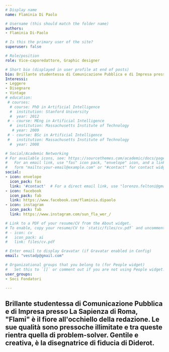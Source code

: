 ```yaml
---
# Display name
name: Flaminia Di Paolo

# Username (this should match the folder name)
authors:
- Flaminia Di-Paolo

# Is this the primary user of the site?
superuser: false

# Role/position
role: Vice-caporedattore, Graphic designer

# Short bio (displayed in user profile at end of posts)
bio: Brillante studentessa di Comunicazione Pubblica e di Impresa presso La Sapienza di Roma, "Flami" è il fiore all'occhiello della redazione. Le sue qualità sono pressoche illimitate e tra queste rientra quella di problem-solver. Gentile e creativa, è la disegnatrice di fiducia di Diderot.
Interessi:
- Leggere
- Disegnare
- Vintage
# education:
 # courses:
  # course: PhD in Artificial Intelligence
  #  institution: Stanford University
  #  year: 2012
 # - course: MEng in Artificial Intelligence
  #  institution: Massachusetts Institute of Technology
   # year: 2009
 # - course: BSc in Artificial Intelligence
 #   institution: Massachusetts Institute of Technology
  #  year: 2008

# Social/Academic Networking
# For available icons, see: https://sourcethemes.com/academic/docs/page-builder/#icons
#   For an email link, use "fas" icon pack, "envelope" icon, and a link in the
#   form "mailto:your-email@example.com" or "#contact" for contact widget.
social:
- icon: envelope
  icon_pack: fas
  link: '#contact'  # For a direct email link, use "lorenzo.feltoni@gmail.com".
- icon: facebook
  icon_pack: fab
  link: https://www.facebook.com/flaminia.dipaolo
- icon: instagram
  icon_pack: fab
  link: https://www.instagram.com/sun_fla_wer_/

# Link to a PDF of your resume/CV from the About widget.
# To enable, copy your resume/CV to `static/files/cv.pdf` and uncomment the lines below.
# - icon: cv
#   icon_pack: ai
#   link: files/cv.pdf

# Enter email to display Gravatar (if Gravatar enabled in Config)
email: "vestadp@gmail.com"

# Organizational groups that you belong to (for People widget)
#   Set this to `[]` or comment out if you are not using People widget.
user_groups:
- Soci Fondatori

---
```

Brillante studentessa di Comunicazione Pubblica e di Impresa presso La Sapienza di Roma, "Flami" è il fiore all'occhiello della redazione. Le sue qualità sono pressoche illimitate e tra queste rientra quella di problem-solver. Gentile e creativa, è la disegnatrice di fiducia di Diderot.
---
